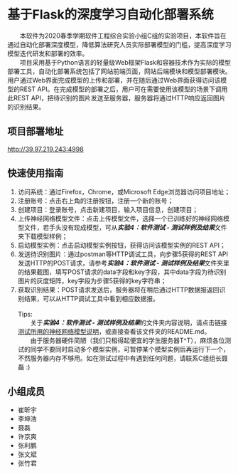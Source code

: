 # 基于Flask的深度学习自动化部署系统
&emsp;&emsp;本软件为2020春季学期软件工程综合实验小组C组的实验项目，本软件旨在通过自动化部署深度模型，降低算法研究人员实际部署模型的门槛，提高深度学习模型迭代研发和部署的效率。 \
&emsp;&emsp;项目采用基于Python语言的轻量级Web框架Flask和容器技术作为实际的模型部署工具，自动化部署系统包括了网站前端页面，网站后端模块和模型部署模块。用户通过Web界面完成模型的上传和部署，并在随后通过Web界面获得访问该模型的REST API。在完成模型的部署之后，用户可在需要使用该模型的场景下调用此REST API，把待识别的图片发送至服务器，服务器将通过HTTP响应返回图片的识别结果。

## 项目部署地址
http://39.97.219.243:4998

## 快速使用指南
1. 访问系统：通过Firefox，Chrome，或Microsoft Edge浏览器访问项目地址；
2. 注册账号：点击右上角的注册按钮，注册一个新的账号；
3. 创建项目：登录账号，点击新建项目，输入项目信息，创建项目；
4. 上传神经网络模型文件：点击上传模型文件，选择一个已训练好的神经网络模型文件，若手头没有现成模型，可从***实验4：软件测试 - 测试样例及结果***文件夹下载模型样例；
5. 启动模型实例：点击启动模型实例按钮，获得访问该模型实例的REST API；
6. 发送待识别图片：通过postman等HTTP调试工具，向步骤5获得的REST API发送HTTP的POST请求，请参考***实验4：软件测试 - 测试样例及结果***文件夹里的结果截图，填写POST请求的data字段和key字段，其中data字段为待识别图片的灰度矩阵，key字段为步骤5获得的key字符串；
7. 获取识别结果：POST请求发送后，服务器将在稍后通过HTTP数据报返回识别结果，可以从HTTP调试工具中看到相应数据报。
\
\
Tips:\
&emsp;&emsp;关于***实验4：软件测试 - 测试样例及结果***的文件夹内容说明，请点击链接[测试所用的神经网络模型说明](实验4：软件测试/测试样例及结果/README.md)，或直接查看该文件夹的README.md。
\
&emsp;&emsp;由于服务器硬件简陋（我们只租得起便宜的学生服务器T^T），麻烦各位测试的同学不要同时启动多个模型实例，可暂停某个模型实例后再运行下一个，不然服务器内存不够用。如在测试过程中有遇到任何问题，请联系C组组长聂磊 :) 


## 小组成员
+ 崔昕宇
+ 李坤浩
+ 聂磊
+ 许京爽
+ 张利鹏
+ 张文斌
+ 张竹君

